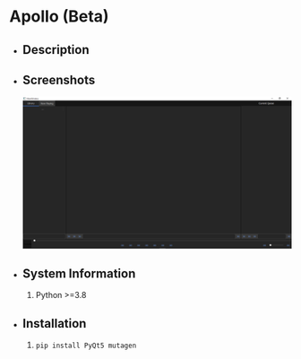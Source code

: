 # Apollo (Beta)

- ## Description

- ## Screenshots
    ![MainWindow](/examples/mainwindow.PNG?raw=true "Title")
    
- ## System Information
    1. Python >=3.8

- ## Installation
    1. ```pip install PyQt5 mutagen```